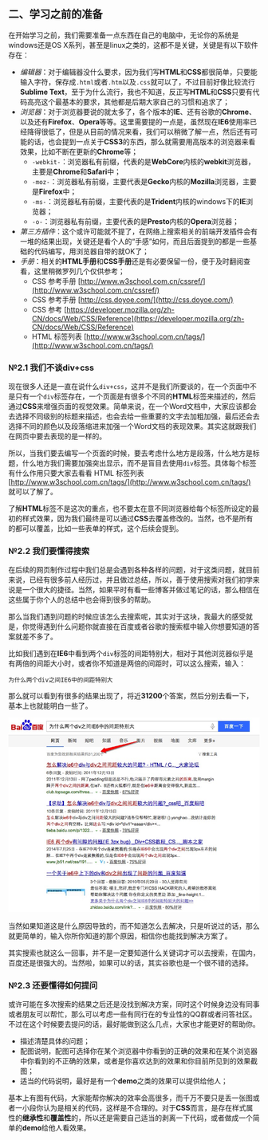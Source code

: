 ## 二、学习之前的准备
在开始学习之前，我们需要准备一点东西在自己的电脑中，无论你的系统是windows还是OS X系列，甚至是linux之类的，这都不是关键，关键是有以下软件存在：

* *编辑器*：对于编辑器没什么要求，因为我们写**HTML**和**CSS**都很简单，只要能输入字符，保存成`.html`或者`.htm`以及`.css`就可以了，不过目前好像比较流行**Sublime Text**，至于为什么流行，我也不知道，反正写**HTML**和**CSS**只要有代码高亮这个最基本的要求，其他都是后期大家自己的习惯和追求了；
* *浏览器*：对于浏览器要说的就太多了，各个版本的**IE**、还有谷歌的**Chrome**、以及还有**Firefox**、**Opera**等等。这里需要提的一点是，虽然现在**IE6**使用率已经降得很低了，但是从目前的情况来看，我们可以稍微了解一点，然后还有可能的话，也会提到一点关于**CSS3**的东西，那么就需要用高版本的浏览器来看效果，比如不断在更新的**Chrome**等；
	* `-webkit-`：浏览器私有前缀，代表的是**WebCore**内核的**webkit**浏览器，主要是**Chrome**和**Safari**中；
	* `-moz-`：浏览器私有前缀，主要代表是**Gecko**内核的**Mozilla**浏览器，主要是**Firefox**中；
	* `-ms-`：浏览器私有前缀，主要代表的是**Trident**内核的windows下的**IE**浏览器；
	* `-o-`：浏览器私有前缀，主要代表的是**Presto**内核的**Opera**浏览器；
* *第三方插件*：这个或许可能就不提了，在网络上搜索相关的前端开发插件会有一堆的结果出现，关键还是看个人的“手感”如何，而且后面提到的都是一些基础的代码编写，用浏览器自带的就OK了；
* *手册*：相关的**HTML手册**和**CSS手册**还是有必要保留一份，便于及时翻阅查看，这里稍微罗列几个仅供参考；
	* CSS 参考手册 [http://www.w3school.com.cn/cssref/](http://www.w3school.com.cn/cssref/)
	* CSS 参考手册 [http://css.doyoe.com/](http://css.doyoe.com/)
	* CSS 参考 [https://developer.mozilla.org/zh-CN/docs/Web/CSS/Reference](https://developer.mozilla.org/zh-CN/docs/Web/CSS/Reference)
	* HTML 标签列表 [http://www.w3school.com.cn/tags/](http://www.w3school.com.cn/tags/)

### №2.1 我们不谈div+css
现在很多人还是一直在说什么`div+css`，这并不是我们所要谈的，在一个页面中不是只有一个`div`标签存在，一个页面是有很多个不同的**HTML**标签来描述的，然后通过**CSS**来增强页面的视觉效果。简单来说，在一个Word文档中，大家应该都会去选择不同级别的标题来描述，也会去给一些重要的文字去加粗加强，最后还会去选择不同的颜色以及段落缩进来加强一个Word文档的表现效果。其实这就跟我们在网页中要去表现的是一样的。

所以，当我们要去编写一个页面的时候，要去考虑什么地方是段落，什么地方是标题，什么地方我们需要加强突出显示，而不是盲目去使用`div`标签。具体每个标签有什么作用只要大家去看看 HTML 标签列表 [http://www.w3school.com.cn/tags/](http://www.w3school.com.cn/tags/) 就可以了解了。

了解**HTML**标签不是这次的重点，也不要太在意不同浏览器给每个标签所设定的最初的样式效果，因为我们最终是可以通过**CSS**去覆盖修改的。当然，也不是所有的都可以覆盖，比如一些表单的样式，这个后续会提到。

### №2.2 我们要懂得搜索
在后续的网页制作过程中我们总是会遇到各种各样的问题，对于这类问题，就目前来说，已经有很多前人经历过，并且做过总结，所以，善于使用搜索对我们初学来说是一个很大的捷径。当然，如果平时有看一些博客并做过笔记的话，那么相信在这些属于你个人的总结中也会得到很多的帮助。

那么当我们遇到问题的时候应该怎么去搜索呢，其实对于这块，我最大的感受就是，你觉得遇到什么问题你就直接在百度或者谷歌的搜索框中输入你想要知道的答案就差不多了。

比如我们遇到在**IE6**中看到两个`div`标签的间距特别大，相对于其他浏览器似乎是有两倍的间距大小时，或者你不知道是两倍的间距时，可以这么搜索，输入：

	为什么两个div之间IE6中的间距特别大

那么就可以看到有很多的结果出现了，将近**31200**个答案，然后分别去看一下，基本上也就能明白一些了。

![为什么两个div之间IE6中的间距特别大](images/pic_001.png)

当然如果知道这是什么原因导致的，而不知道怎么去解决，只是听说过的话，那么就更简单的，输入你所你知道的那个原因，相信你也能找到解决方案了。

其实搜索也就这么一回事，并不是一定要知道什么关键词才可以去搜索，在国内，百度还是很强大的。当然啦，如果可以的话，其实谷歌也是一个很不错的选择。

### №2.3 还要懂得如何提问
或许可能在多次搜索的结果之后还是没找到解决方案，同时这个时候身边没有同事或者朋友可以帮忙，那么可以考虑一些有同行在的专业性的QQ群或者问答社区。不过在这个时候要去提问的话，最好能做到这么几点，大家也才能更好的帮助你。

* 描述清楚具体的问题；
* 配图说明，配图可选择你在某个浏览器中你看到的正确的效果和在某个浏览器中你看到的不正确的效果，或者是你喜欢达到的效果和你目前所见到的效果截图；
* 适当的代码说明，最好是有一个**demo**之类的效果可以提供给他人；

基本上有图有代码，大家能帮你解决的效率会高很多，而千万不要只是丢一张图或者一小段你认为是相关的代码，这样是不合理的。对于**CSS**而言，是存在样式属性的**继承性**和**覆盖性**的，所以还是需要自己适当的剥离一下代码，或者做成一个简单的**demo**给他人看效果。